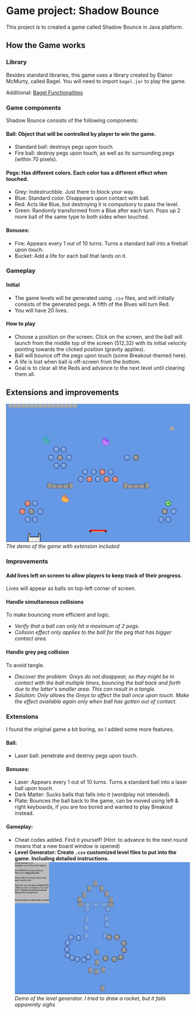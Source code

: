 # Game project: Shadow Bounce
This project is to created a game called Shadow Bounce in Java platform.

## How the Game works

### Library
Besides standard libraries, this game uses a library created by Elanor McMurty, called Bagel. You will need to import `bagel.jar` to play the game.

Additional: [Bagel Functionalities](https://people.eng.unimelb.edu.au/mcmurtrye/bagel-doc/)

### Game components
Shadow Bounce consists of the following components:
#### Ball: Object that will be controlled by player to win the game.
  * Standard ball: destroys pegs upon touch.
  * Fire ball: destroy pegs upon touch, as well as its surrounding pegs (within 70 pixels).
#### Pegs: Has different colors. Each color has a different effect when touched.
  * Grey: Indestructible. Just there to block your way.
  * Blue: Standard color. Disappears upon contact with ball.
  * Red: Acts like Blue, but destroying it is compulsory to pass the level.
  * Green: Randomly transformed from a Blue after each turn. Pops up 2 more ball of the same type to both sides when touched.
#### Bonuses:
  * Fire: Appears every 1 out of 10 turns. Turns a standard ball into a fireball upon touch.
  * Bucket: Add a life for each ball that lands on it.
  
### Gameplay

#### Initial
* The game levels will be generated using `.csv` files, and will initially consists of the generated pegs. A fifth of the Blues will turn Red.
* You will have 20 lives.

#### How to play
* Choose a position on the screen. Click on the screen, and the ball will launch from the middle top of the screen (512,32) with its initial velocity pointing towards the clicked position (gravity applies).
* Ball will bounce off the pegs upon touch (some Breakout-themed here).
* A life is lost when ball is off-screen from the bottom.
* Goal is to clear all the Reds and advance to the next level until clearing them all.

## Extensions and improvements
 ![Gameplay](shadowbounce.PNG)
 *The demo of the game with extension included*

### Improvements

#### Add lives left on screen to allow players to keep track of their progress.
  Lives will appear as balls on top-left corner of screen.
#### Handle simultaneous collisions
To make bouncing more efficient and logic.
  * *Verify that a ball can only hit a maximum of 2 pegs.*
  * *Collsion effect only applies to the ball for the peg that has bigger contact area.*
#### Handle grey peg collision
To avoid tangle.
  * *Discover the problem: Greys do not disappear, so they might be in contact with the ball multiple times, bouncing the ball back and forth due to the latter's smaller area. This can result in a tangle.*
  * *Solution: Only allows the Greys to affect the ball once upon touch. Make the effect available again only when ball has gotten out of contact.*
  
### Extensions
I found the original game a bit boring, so I added some more features.
#### Ball:
  * Laser ball: penetrate and destroy pegs upon touch.
#### Bonuses:
  * Laser: Appears every 1 out of 10 turns. Turns a standard ball into a laser ball upon touch.
  * Dark Matter: Sucks balls that falls into it (wordplay not intended).
  * Plate: Bounces the ball back to the game, can be moved using left & right keyboards, if you are too bored and wanted to play Breakout instead.
#### Gameplay:
  * Cheat codes added. Find it yourself! (Hint: to advance to the next round means that a new board window is opened)
  * **Level Generator: Create `.csv` customized level files to put into the game. Including detailed instructions.**
  ![level](levelgenerator.PNG)
  *Demo of the level generator. I tried to draw a rocket, but it fails apparently *sighs**
